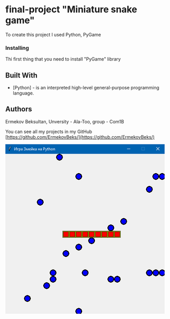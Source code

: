 # final-project "Miniature snake game"
	

To create this project I used Python, PyGame

### Installing

Thi first thing that you need to install "PyGame" library

## Built With

* [Python] - is an interpreted high-level general-purpose programming language.

## Authors

Ermekov Beksultan, Unversity - Ala-Too, group - Com1B 

You can see all my projects in my GitHub [https://github.com/ErmekovBeks/](https://github.com/ErmekovBeks/)

![image text](https://github.com/ErmekovBeks/final-project/blob/main/%D0%A1%D0%BD%D0%B8%D0%BC%D0%BE%D0%BA%20%D1%8D%D0%BA%D1%80%D0%B0%D0%BD%D0%B0%20(72).png)
